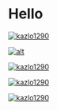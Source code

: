 # Hello

[![kazlo1290](https://komarev.com/ghpvc/?username=kazlo1290&label=Profile%20views&color=0e75b6&style=flat)](a)

[![alt](https://github-profile-trophy.vercel.app/?username=kazlo1290&theme=darkhub&title=MultiLanguage)](https://github.com/ryo-ma/github-profile-trophy)

[![kazlo1290](https://github-readme-stats.vercel.app/api/top-langs?username=kazlo1290&show_icons=true&locale=en&layout=compact&theme=radical)](a)

[![kazlo1290](https://github-readme-stats.vercel.app/api?username=kazlo1290&show_icons=true&locale=en)](a)

[![kazlo1290](https://github-readme-streak-stats.herokuapp.com/?user=kazlo1290&)](a)
